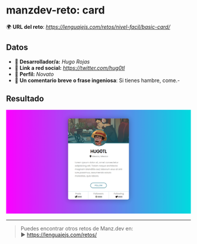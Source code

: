 # manzdev-reto: card

🌍 **URL del reto**: *https://lenguajejs.com/retos/nivel-facil/basic-card/*

## Datos

- 🦄 **Desarrollador/a:** *Hugo Rojas*
- 🐇 **Link a red social:** *https://twitter.com/hug0tl*
- 🦾 **Perfil:** *Novato*
- 💬 **Un comentario breve o frase ingeniosa**: Si tienes hambre, come.*-*

## Resultado 

![](./src/img/index.png)

---

> Puedes encontrar otros retos de Manz.dev en: <br>▶ https://lenguajejs.com/retos/
